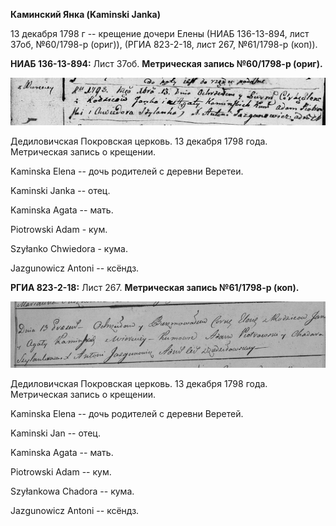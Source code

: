 **Каминский Янка (Kaminski Janka)**

13 декабря 1798 г -- крещение дочери Елены (НИАБ 136-13-894, лист 37об,
№60/1798-р (ориг)), (РГИА 823-2-18, лист 267, №61/1798-р (коп)).

**НИАБ 136-13-894:** Лист 37об. **Метрическая запись №60/1798-р
(ориг).**

![](./media/240baa07c4c1a2c98a8a774d56f1174a69bfcdf8.png)

Дедиловичская Покровская церковь. 13 декабря 1798 года. Метрическая
запись о крещении.

Kaminska Elena -- дочь родителей с деревни Веретеи.

Kaminski Janka -- отец.

Kaminska Agata -- мать.

Piotrowski Adam - кум.

Szyłanko Chwiedora - кума.

Jazgunowicz Antoni -- ксёндз.

**РГИА 823-2-18:** Лист 267. **Метрическая запись №61/1798-р (коп).**

![](./media/5940329f1deeca8a01e06d590b326e3647d94ba0.png)

Дедиловичская Покровская церковь. 13 декабря 1798 года. Метрическая
запись о крещении.

Kaminska Elena -- дочь родителей с деревни Веретей.

Kaminski Jan -- отец.

Kaminska Agata -- мать.

Piotrowski Adam -- кум.

Szyłankowa Chadora -- кума.

Jazgunowicz Antoni -- ксёндз.
